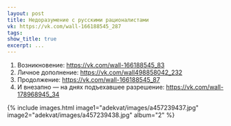 ```yaml
---
layout: post
title: Недоразумение с русскими рационалистами
vk: https://vk.com/wall-166188545_287
tags: 
show_title: true
excerpt: ...
---
```

1. Возникновение: <https://vk.com/wall-166188545_83>
2. Личное дополнение: <https://vk.com/wall498858042_232>
3. Продолжение: <https://vk.com/wall-166188545_87>
4. И внезапно — на днях подъехавшее разрешение: <https://vk.com/wall-178968945_34>

{% include images.html image1="adekvat/images/a457239437.jpg" image2="adekvat/images/a457239438.jpg" album="2" %}